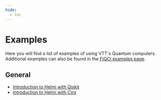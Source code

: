 ```yaml
---
hide:
  - toc
---
```


# Examples

Here you will find a list of examples of using VTT's Quantum computers. Additional examples can also be found in the [FiQCI examples page](https://github.com/FiQCI/helmi-examples).

## General
* [Introduction to Helmi with Qiskit](intro-to-helmi-qiskit.ipynb)
* [Introduction to Helmi with Cirq](intro-to-helmi-cirq.ipynb)
